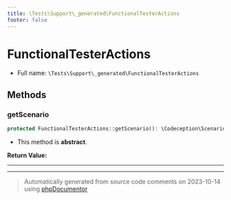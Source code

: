 ```yaml
---
title: \Tests\Support\_generated\FunctionalTesterActions
footer: false
---
```


# FunctionalTesterActions





* Full name: `\Tests\Support\_generated\FunctionalTesterActions`




## Methods

### getScenario



```php
protected FunctionalTesterActions::getScenario(): \Codeception\Scenario
```




* This method is **abstract**.




**Return Value:**





---

---
> Automatically generated from source code comments on 2023-10-14 using [phpDocumentor](http://www.phpdoc.org/)

